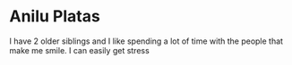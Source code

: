 <!DOCTYPE html>
<html>
<body>
<h1>Anilu Platas</h1>
<p>I have 2 older siblings and I like spending a lot of time with the people that make me smile. I can easily get stress</p>
</body>
</html>
